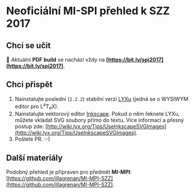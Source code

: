 # Neoficiální MI-SPI přehled k SZZ 2017 #

## Chci se učit ##

:blue_book: Aktuální **PDF build** se nachází vždy na **[https://bit.ly/spi2017](https://bit.ly/spi2017)**.

## Chci přispět ##

1. Nainstalujte poslední (`2.2.2`) stabilní verzi [LYXu](http://www.lyx.org/) (jedná se o WYSIWYM editor pro L<sup>a</sup>T<sub>e</sub>X).
2. Nainstalujte vektorový editor [Inkscape](http://www.inkscape.org/cs/). Pokud o něm řeknete LYXu, můžete vkládat SVG soubory přímo do textu. Více informací a přesný postup zde: [http://wiki.lyx.org/Tips/UseInkscapeSVGImages](http://wiki.lyx.org/Tips/UseInkscapeSVGImages).
3. Pošlete PR. :-)

## Další materiály ##

Podobný přehled je připraven pro předmět **MI-MPI**: [https://github.com/illagrenan/MI-MPI-SZZ](https://github.com/illagrenan/MI-MPI-SZZ).
